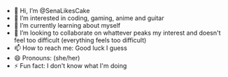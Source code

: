 - 👋 Hi, I’m @SenaLikesCake
- 👀 I’m interested in coding, gaming, anime and guitar
- 🌱 I’m currently learning about myself
- 💞️ I’m looking to collaborate on whattever peaks my interest and doesn't feel too difficult (everything feels too difficult)
- 📫 How to reach me: Good luck I guess
- 😄 Pronouns: (she/her)
- ⚡ Fun fact: I don't know what I'm doing

<!---
SenaLikesCake/SenaLikesCake is a ✨ special ✨ repository because its `README.md` (this file) appears on your GitHub profile.
You can click the Preview link to take a look at your changes.
--->
